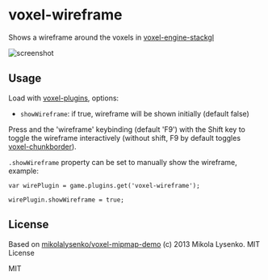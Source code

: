 # voxel-wireframe

Shows a wireframe around the voxels in [voxel-engine-stackgl](https://github.com/voxel/voxel-engine-stackgl)

![screenshot](http://i.imgur.com/gbooPeT.png "Screenshot")

## Usage

Load with [voxel-plugins](https://github.com/deathcap/voxel-plugins), options:

* `showWireframe`: if true, wireframe will be shown initially (default false)

Press and the 'wireframe' keybinding (default 'F9') with the Shift key to toggle the wireframe interactively
(without shift, F9 by default toggles [voxel-chunkborder](https://github.com/deathcap/voxel-chunkborder)).

`.showWireframe` property can be set to manually show the wireframe, example:

    var wirePlugin = game.plugins.get('voxel-wireframe');

    wirePlugin.showWireframe = true;


## License
Based on [mikolalysenko/voxel-mipmap-demo](https://github.com/mikolalysenko/voxel-mipmap-demo/blob/master/lib/wireShader.js) (c) 2013 Mikola Lysenko. MIT License

MIT

